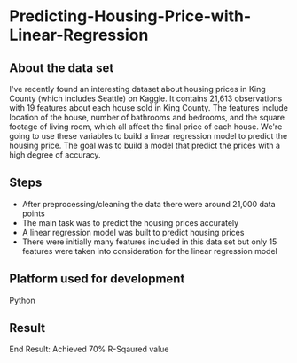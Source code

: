# Predicting-Housing-Price-with-Linear-Regression

## About the data set

I've recently found an interesting dataset about housing prices in King County (which includes Seattle) on Kaggle. It contains 21,613 observations with 19 features about each house sold in King County. The features include location of the house, number of bathrooms and bedrooms, and the square footage of living room, which all affect the final price of each house. We're going to use these variables to build a linear regression model to predict the housing price. The goal was to build a model that predict the prices with a high degree of accuracy. 

## Steps

* After preprocessing/cleaning the data there were around 21,000 data points
* The main task was to predict the housing prices accurately
* A linear regression model was built to predict housing prices
* There were initially many features included in this data set but only 15 features were taken into consideration for the linear regression model

## Platform used for development

Python

## Result

End Result: Achieved 70% R-Sqaured value

